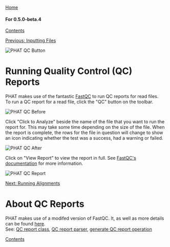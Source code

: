 [Home](https://chgibb.github.io/PHATDocs/)

#### For 0.5.0-beta.4
[Contents](https://chgibb.github.io/PHATDocs/docs/releases/0.5.0-beta.4/home)

[Previous: Inputting Files](https://chgibb.github.io/PHATDocs/docs/releases/0.5.0-beta.4/inputtingFiles)

![PHAT QC Button](https://chgibb.github.io//PHATDocs/docs/releases/0.5.0-beta.4/QCButton.png)

# Running Quality Control (QC) Reports
PHAT makes use of the fantastic [FastQC](https://www.bioinformatics.babraham.ac.uk/projects/fastqc/) to run QC reports for read files.  
To run a QC report for a read file, click the "QC" button on the toolbar.

![PHAT QC Before](https://chgibb.github.io//PHATDocs/docs/releases/0.5.0-beta.4/preQC.png)

Click "Click to Analyze" beside the name of the file that you want to run the report for. This may take some time depending on the size of the file. When the report is complete, the rows for the file in question will change to show an icon indicating whether the test was a success, had a warning or failed.

![PHAT QC After](https://chgibb.github.io//PHATDocs/docs/releases/0.5.0-beta.4/postQC.png)

Click on "View Report" to view the report in full. See [FastQC's documentation](https://www.bioinformatics.babraham.ac.uk/projects/fastqc/Help/) for more information.

![PHAT QC Report](https://chgibb.github.io//PHATDocs/docs/releases/0.5.0-beta.4/QCReport.png)

[Next: Running Alignments](https://chgibb.github.io/PHATDocs/docs/releases/0.5.0-beta.4/runningAlignments)

# About QC Reports
PHAT makes use of a modifed version of FastQC. It, as well as more details can be found [here](https://github.com/chgibb/FastQC0.11.5).  
See: [QC report class](https://github.com/chgibb/PHAT/blob/0.5.0-beta.4/src/req/QCData.ts), [QC report parser](https://github.com/chgibb/PHAT/blob/0.5.0-beta.4/QCReportSummary.ts), [generate QC report operation](https://github.com/chgibb/PHAT/blob/0.5.0-beta.4/src/req/operations/GenerateQCReport.ts)


[Contents](https://chgibb.github.io/PHATDocs/docs/releases/0.5.0-beta.4/home)
